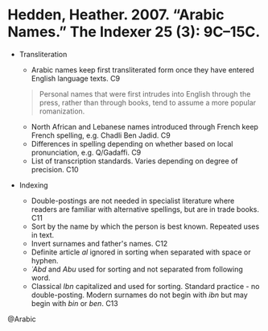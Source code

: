 # Hedden, Heather. 2007. “Arabic Names.” The Indexer 25 (3): 9C–15C.

- Transliteration
  - Arabic names keep first transliterated form once they have entered English language texts. C9

  > Personal names that were first intrudes into English through the press, rather than through books, tend to assume a more popular romanization.

  - North African and Lebanese names introduced through French keep French spelling, e.g. Chadli Ben Jadid. C9
  - Differences in spelling depending on whether based on local pronunciation, e.g. Q/Gadaffi. C9
  - List of transcription standards. Varies depending on degree of precision. C10

- Indexing
  - Double-postings are not needed in specialist literature where readers are familiar with alternative spellings, but are in trade books. C11
  - Sort by the name by which the person is best known. Repeated uses in text.
  - Invert surnames and father's names. C12
  - Definite article *al* ignored in sorting when separated with space or hyphen.
  - *ʿAbd* and *Abu* used for sorting and not separated from following word.
  - Classical *Ibn* capitalized and used for sorting. Standard practice - no double-posting. Modern surnames do not begin with *ibn* but may begin with *bin* or *ben*. C13

@Arabic
